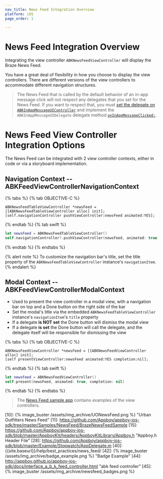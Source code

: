 ```yaml
---
nav_title: News Feed Integration Overview
platform: iOS
page_order: 1

---
```


# News Feed Integration Overview
Integrating the view controller `ABKNewsFeedViewController` will display the Braze News Feed.

You have a great deal of flexibility in how you choose to display the view controllers. There are different versions of the view controllers to accommodate different navigation structures.

>  The News Feed that is called by the default behavior of an in-app message click will not respect any delegates that you set for the News Feed. If you want to respect that, you must [set the delegate on `ABKInAppMessageUIController`][1] and implement the `ABKInAppMessageUIDelegate` delegate method [`onInAppMessageClicked:`][2].

# News Feed View Controller Integration Options

The News Feed can be integrated with 2 view controller contexts, either in code or via a storyboard implementation.

## Navigation Context -- ABKFeedViewControllerNavigationContext

{% tabs %}
{% tab OBJECTIVE-C %}

```objc
ABKNewsFeedTableViewController *newsFeed = [[ABKNewsFeedTableViewController alloc] init];
[self.navigationController pushViewController:newsFeed animated:YES];
```

{% endtab %}
{% tab swift %}

```swift
let newsFeed = ABKNewsFeedTableViewController()
self.navigationController?.pushViewController(newsFeed, animated: true)
```

{% endtab %}
{% endtabs %}

{% alert note %}
To customize the navigation bar's title, set the title property of the `ABKNewsFeedTableViewController` instance's `navigationItem`.
{% endalert %}

## Modal Context -- ABKFeedViewControllerModalContext

- Used to present the view controller in a modal view, with a navigation bar on top and a Done button on the right side of the bar
- Set the modal's title via the embedded `ABKNewsFeedTableViewController` instance's `navigationItem`'s `title` property
- If a delegate __is NOT set__ the Done button will dismiss the modal view
- If a delegate __is set__ the Done button will call the delegate, and the delegate itself will be responsible for dismissing the view

{% tabs %}
{% tab OBJECTIVE-C %}

```objc
ABKNewsFeedViewController *newsFeed = [[ABKNewsFeedViewController alloc] init];
[self presentViewController:newsFeed animated:YES completion:nil];
```

{% endtab %}
{% tab swift %}

```swift
let newsFeed = ABKNewsFeedViewController()
self.present(newsFeed, animated: true, completion: nil)
```

{% endtab %}
{% endtabs %}

>  The [News Feed sample app][3] contains examples of the view controllers.

[1]: {{site.baseurl}}/developer_guide/platform_integration_guides/ios/in-app_messaging/customization/#setting-delegates
[2]: {{site.baseurl}}/developer_guide/platform_integration_guides/ios/in-app_messaging/#customizing-in-app-message-behavior-on-click
[3]: https://github.com/Appboy/appboy-ios-sdk/tree/master/Samples/NewsFeed/BrazeNewsFeedSample
[4]: https://github.com/Appboy/appboy-ios-sdk/blob/master/Example/Stopwatch/FeedAndFeedbackUIViewController.m
[10]: {% image_buster /assets/img_archive/UONewsFeed.png %} "Urban Outfitters News Feed"
[11]: https://github.com/Appboy/appboy-ios-sdk/tree/master/Samples/NewsFeed/BrazeNewsFeedSample
[15]: https://github.com/Appboy/appboy-ios-sdk/blob/master/AppboyKit/headers/AppboyKitLibrary/Appboy.h "Appboy.h Header File"
[28]: https://github.com/Appboy/appboy-ios-sdk/blob/master/Example/Stopwatch/AppDelegate.m
[40]: {{site.baseurl}}/help/best_practices/news_feed/
[42]: {% image_buster /assets/img_archive/badge_example.png %} "Badge Example"
[44]: http://appboy.github.io/appboy-ios-sdk/docs/interface_a_b_k_feed_controller.html "abk feed controller"
[45]: {% image_buster /assets/img_archive/newsfeed_badges.png %}
